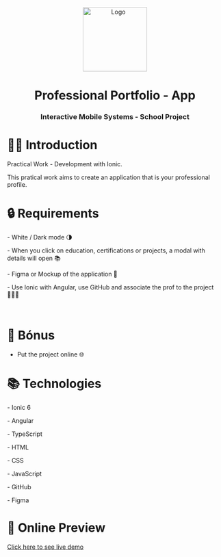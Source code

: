 <br />
<p align="center">
    <img src="https://ionicacademy.com/wp-content/uploads/2017/06/ionic-logo-portrait.png" alt="Logo" width="auto" height="150">
  </a>
  <h1 align="center"> Professional Portfolio - App </h1>

  <h3 align="center">Interactive Mobile Systems - School Project</h3>
</p>

# 👋🏼 Introduction

<p>Practical Work - Development with Ionic.</p>
This pratical work aims to create an application that is your professional profile.


# 🔒 Requirements
<p> 
  - White / Dark mode 🌗
</p>
<p> 
  -  When you click on education, certifications or projects, a modal with details will open 📚
</p>
<p>
  - Figma or Mockup of the application 🎨
</p>
<p>
  - Use Ionic with Angular, use GitHub and associate the prof to the project 👨🏽‍💻
</p>
</br>

# 🎯 Bónus
  - Put the project online 🌐
</p>

# 📚 Technologies
<p>
  - Ionic 6
</p>
<p>
  - Angular
</p>
<p>
  - TypeScript
</p>
<p>
  - HTML
</p>
<p>
  - CSS
</p>
<p>
  - JavaScript
</p>
<p>
  - GitHub
</p>
<p>
  - Figma
</p>

# 📱 Online Preview
<p align="left">
  <a href="https://myionicapp-gabriel-cruz.vercel.app/" target="_blank">Click here to see live demo</a>
</p>
